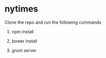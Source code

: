 nytimes
=======

Clone the repo and run the following commands


1) npm install

2) bower install

3) grunt server

